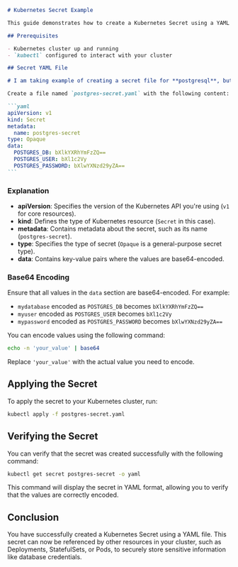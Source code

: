 ````markdown
# Kubernetes Secret Example

This guide demonstrates how to create a Kubernetes Secret using a YAML file.

## Prerequisites

- Kubernetes cluster up and running
- `kubectl` configured to interact with your cluster

## Secret YAML File

# I am taking example of creating a secret file for **postgresql**, but you can go with any other's as well.

Create a file named `postgres-secret.yaml` with the following content:

```yaml
apiVersion: v1
kind: Secret
metadata:
  name: postgres-secret
type: Opaque
data:
  POSTGRES_DB: bXlkYXRhYmFzZQ==
  POSTGRES_USER: bXl1c2Vy
  POSTGRES_PASSWORD: bXlwYXNzd29yZA==
```
````

### Explanation

- **apiVersion**: Specifies the version of the Kubernetes API you're using (`v1` for core resources).
- **kind**: Defines the type of Kubernetes resource (`Secret` in this case).
- **metadata**: Contains metadata about the secret, such as its name (`postgres-secret`).
- **type**: Specifies the type of secret (`Opaque` is a general-purpose secret type).
- **data**: Contains key-value pairs where the values are base64-encoded.

### Base64 Encoding

Ensure that all values in the `data` section are base64-encoded. For example:

- `mydatabase` encoded as `POSTGRES_DB` becomes `bXlkYXRhYmFzZQ==`
- `myuser` encoded as `POSTGRES_USER` becomes `bXl1c2Vy`
- `mypassword` encoded as `POSTGRES_PASSWORD` becomes `bXlwYXNzd29yZA==`

You can encode values using the following command:

```bash
echo -n 'your_value' | base64
```

Replace `'your_value'` with the actual value you need to encode.

## Applying the Secret

To apply the secret to your Kubernetes cluster, run:

```bash
kubectl apply -f postgres-secret.yaml
```

## Verifying the Secret

You can verify that the secret was created successfully with the following command:

```bash
kubectl get secret postgres-secret -o yaml
```

This command will display the secret in YAML format, allowing you to verify that the values are correctly encoded.

## Conclusion

You have successfully created a Kubernetes Secret using a YAML file. This secret can now be referenced by other resources in your cluster, such as Deployments, StatefulSets, or Pods, to securely store sensitive information like database credentials.

```

```
